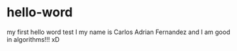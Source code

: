 # hello-word
my first hello word
test
I my name is Carlos Adrian Fernandez and I am good in algorithms!!! xD
